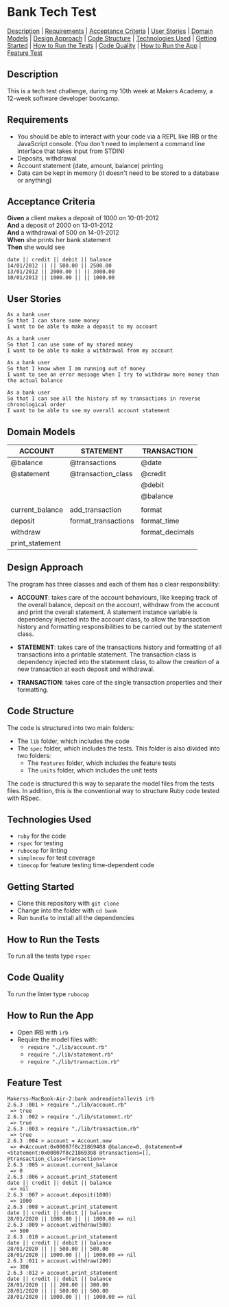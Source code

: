 # Bank Tech Test

[Description](#description) | [Requirements](#requirements) | [Acceptance Criteria](#acceptance-criteria) | [User Stories](#user-stories) | [Domain Models](#domain-models) | [Design Approach](#design-approach) | [Code Structure](#code-structure) | [Technologies Used](#technologies-used) | [Getting Started](#getting-started) | [How to Run the Tests](#how-to-run-the-tests) | [Code Quality](#code-quality) | [How to Run the App](#how-to-run-the-app) | [Feature Test](#feature-test)

## Description

This is a tech test challenge, during my 10th week at Makers Academy, a 12-week software developer bootcamp.

## Requirements

* You should be able to interact with your code via a REPL like IRB or the JavaScript console.  (You don't need to implement a command line interface that takes input from STDIN)
* Deposits, withdrawal
* Account statement (date, amount, balance) printing
* Data can be kept in memory (it doesn't need to be stored to a database or anything)

## Acceptance Criteria

**Given** a client makes a deposit of 1000 on 10-01-2012  
**And** a deposit of 2000 on 13-01-2012  
**And** a withdrawal of 500 on 14-01-2012  
**When** she prints her bank statement  
**Then** she would see

```
date || credit || debit || balance
14/01/2012 || || 500.00 || 2500.00
13/01/2012 || 2000.00 || || 3000.00
10/01/2012 || 1000.00 || || 1000.00
```
                  
## User Stories

```
As a bank user
So that I can store some money
I want to be able to make a deposit to my account
```

```
As a bank user
So that I can use some of my stored money
I want to be able to make a withdrawal from my account
```

```
As a bank user
So that I know when I am running out of money
I want to see an error message when I try to withdraw more money than the actual balance
```

```
As a bank user
So that I can see all the history of my transactions in reverse chronological order
I want to be able to see my overall account statement
```

## Domain Models

| ACCOUNT         | STATEMENT           | TRANSACTION
| --------------- | ------------------- | ---------------
| @balance        | @transactions       | @date
| @statement      | @transaction_class  | @credit
|                 |                     | @debit
|                 |                     | @balance
|                 |                     |
| current_balance | add_transaction     | format
| deposit         | format_transactions | format_time
| withdraw        |                     | format_decimals
| print_statement |                     |

## Design Approach

The program has three classes and each of them has a clear responsibility:

- **ACCOUNT**: takes care of the account behaviours, like keeping track of the overall balance, deposit on the account, withdraw from the account and print the overall statement. A statement instance variable is dependency injected into the account class, to allow the transaction history and formatting responsibilities to be carried out by the statement class.

- **STATEMENT**: takes care of the transactions history and formatting of all transactions into a printable statement. The transaction class is dependency injected into the statement class, to allow the creation of a new transaction at each deposit and withdrawal.

- **TRANSACTION**: takes care of the single transaction properties and their formatting.

## Code Structure

The code is structured into two main folders:
- The ```lib``` folder, which includes the code
- The ```spec``` folder, which includes the tests. This folder is also divided into two folders:
  - The ```features``` folder, which includes the feature tests
  - The ```units``` folder, which includes the unit tests

The code is structured this way to separate the model files from the tests files. In addition, this is the conventional way to structure Ruby code tested with RSpec.

## Technologies Used

* ```ruby``` for the code
* ```rspec``` for testing
* ```rubocop``` for linting
* ```simplecov``` for test coverage
* ```timecop``` for feature testing time-dependent code

## Getting Started

* Clone this repository with ```git clone```
* Change into the folder with ```cd bank```
* Run ```bundle``` to install all the dependencies
  
## How to Run the Tests

To run all the tests type ```rspec```

## Code Quality

To run the linter type ```rubocop```

## How to Run the App

* Open IRB with ```irb```
* Require the model files with:
  - ```require "./lib/account.rb"```
  - ```require "./lib/statement.rb"```
  - ```require "./lib/transaction.rb"```

## Feature Test

```
Makerss-MacBook-Air-2:bank andreadiotallevi$ irb
2.6.3 :001 > require "./lib/account.rb"
 => true 
2.6.3 :002 > require "./lib/statement.rb"
 => true 
2.6.3 :003 > require "./lib/transaction.rb"
 => true 
2.6.3 :004 > account = Account.new
 => #<Account:0x00007f8c21869408 @balance=0, @statement=#<Statement:0x00007f8c218693b8 @transactions=[], @transaction_class=Transaction>> 
2.6.3 :005 > account.current_balance
 => 0 
2.6.3 :006 > account.print_statement
date || credit || debit || balance
 => nil 
2.6.3 :007 > account.deposit(1000)
 => 1000 
2.6.3 :008 > account.print_statement
date || credit || debit || balance
28/01/2020 || 1000.00 || || 1000.00 => nil 
2.6.3 :009 > account.withdraw(500)
 => 500 
2.6.3 :010 > account.print_statement
date || credit || debit || balance
28/01/2020 || || 500.00 || 500.00
28/01/2020 || 1000.00 || || 1000.00 => nil 
2.6.3 :011 > account.withdraw(200)
 => 300 
2.6.3 :012 > account.print_statement
date || credit || debit || balance
28/01/2020 || || 200.00 || 300.00
28/01/2020 || || 500.00 || 500.00
28/01/2020 || 1000.00 || || 1000.00 => nil
```
